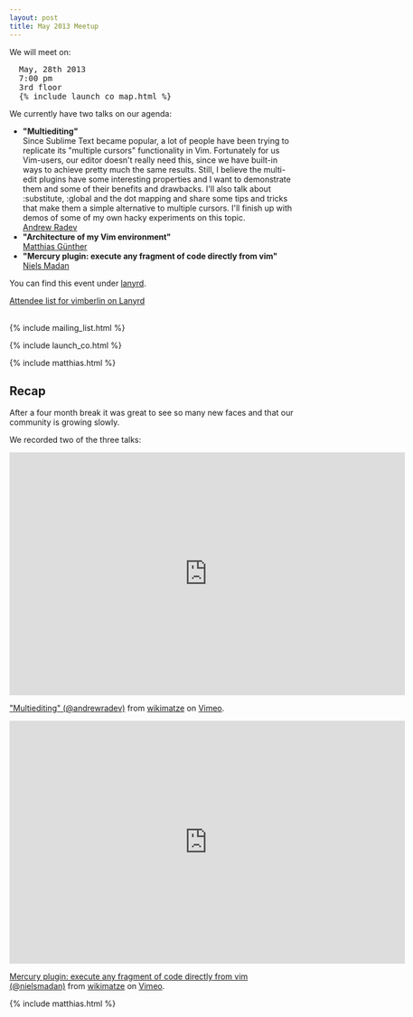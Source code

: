 ```yaml
---
layout: post
title: May 2013 Meetup
---
```


We will meet on:

<pre>
  May, 28th 2013
  7:00 pm
  3rd floor
  {% include launch_co_map.html %}
</pre>


We currently have two talks on our agenda:


<ul>
    <li>
      <strong>"Multiediting"</strong>
      <br>
      Since Sublime Text became popular, a lot of people have been trying to replicate its "multiple cursors"
      functionality in Vim. Fortunately for us Vim-users, our editor doesn't really need this, since we have built-in
      ways to achieve pretty much the same results. Still, I believe the multi-edit plugins have some interesting
      properties and I want to demonstrate them and some of their benefits and drawbacks. I'll also talk about
      :substitute, :global and the dot mapping and share some tips and tricks that make them a simple alternative to
      multiple cursors. I'll finish up with demos of some of my own hacky experiments on this topic.
      <br>
      <a href="https://twitter.com/andrewradev">Andrew Radev</a>
    </li>
    <li>
      <strong>"Architecture of my Vim environment"</strong>
      <br>
      <a href="https://twitter.com/wikimatze">Matthias Günther</a>
    </li>
    <li>
      <strong>"Mercury plugin: execute any fragment of code directly from vim"</strong>
      <br>
      <a href="http://www.pushingbits.net/">Niels Madan</a>
    </li>
</ul>


You can find this event under [lanyrd](http://lanyrd.com/cptcr).

<div class="lanyrd-target-participants">
    <a href="http://lanyrd.com/2013/vimberlin/attendees/"
        class="lanyrd-participants">
        Attendee list for vimberlin on Lanyrd
    </a>
</div>

<script src="http://cdn.lanyrd.net/badges/embed-v1.min.js"></script>

<br>


{% include mailing_list.html %}

{% include launch_co.html %}

{% include matthias.html %}


## Recap

After a four month break it was great to see so many new faces and that our community is growing slowly.

We recorded two of the three talks:

<iframe src="http://player.vimeo.com/video/67235749" width="700" height="430" frameborder="0" webkitAllowFullScreen mozallowfullscreen allowFullScreen></iframe> <p><a href="http://vimeo.com/67235749">"Multiediting" (@andrewradev)</a> from <a href="http://vimeo.com/wikimatze">wikimatze</a> on <a href="http://vimeo.com">Vimeo</a>.</p>


<iframe src="http://player.vimeo.com/video/67450907" width="700" height="430" frameborder="0" webkitAllowFullScreen mozallowfullscreen allowFullScreen></iframe> <p><a href="http://vimeo.com/67450907">Mercury plugin: execute any fragment of code directly from vim (@nielsmadan)</a> from <a href="http://vimeo.com/wikimatze">wikimatze</a> on <a href="http://vimeo.com">Vimeo</a>.</p>

{% include matthias.html %}
